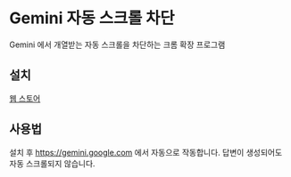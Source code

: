 # Gemini 자동 스크롤 차단

Gemini 에서 개열받는 자동 스크롤을 차단하는 크롬 확장 프로그램

## 설치

[웹 스토어](https://chromewebstore.google.com/detail/gemini-%EC%9E%90%EB%8F%99-%EC%8A%A4%ED%81%AC%EB%A1%A4-%EC%B0%A8%EB%8B%A8/lmghkdngggpkbbjhejejgoeakedicjlm?hl=ko)

## 사용법

설치 후 https://gemini.google.com 에서 자동으로 작동합니다.
답변이 생성되어도 자동 스크롤되지 않습니다.
